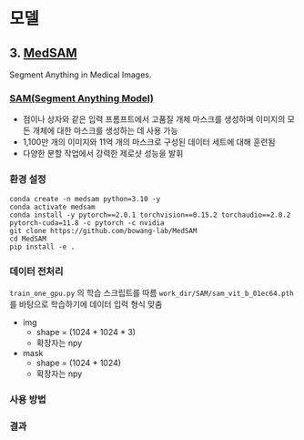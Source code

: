 # 모델

## 3. [MedSAM](https://github.com/bowang-lab/MedSAM)

Segment Anything in Medical Images.

### [SAM(Segment Anything Model)](https://github.com/facebookresearch/segment-anything)

-   점이나 상자와 같은 입력 프롬프트에서 고품질 개체 마스크를 생성하며 이미지의 모든 개체에 대한 마스크를 생성하는 데 사용 가능
-   1,100만 개의 이미지와 11억 개의 마스크로 구성된 데이터 세트에 대해 훈련됨
-   다양한 분할 작업에서 강력한 제로샷 성능을 발휘

### 환경 설정

```
conda create -n medsam python=3.10 -y
conda activate medsam
conda install -y pytorch==2.0.1 torchvision==0.15.2 torchaudio==2.0.2 pytorch-cuda=11.8 -c pytorch -c nvidia
git clone https://github.com/bowang-lab/MedSAM
cd MedSAM
pip install -e .
```

### 데이터 전처리

`train_one_gpu.py` 의 학습 스크립트를 따름
`work_dir/SAM/sam_vit_b_01ec64.pth` 를 바탕으로 학습하기에 데이터 입력 형식 맞춤

-   img
    -   shape = (1024 \* 1024 \* 3)
    -   확장자는 npy
-   mask
    -   shape = (1024 \* 1024)
    -   확장자는 npy

### 사용 방법

### 결과
